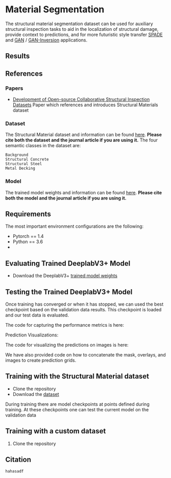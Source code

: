 # Material Segmentation
The structural material segmentation dataset can be used for auxiliary structural inspection tasks to aid in the localization of structural damage, provide context to predictions, and for more futuristic style transfer [SPADE](https://arxiv.org/abs/1903.07291) and [GAN](https://arxiv.org/abs/1912.04958) / [GAN-Inversion](https://arxiv.org/abs/2101.05278) applications. 

## Results 

## References
### Papers
- [Development of Open-source Collaborative Structural Inspection Datasets]() Paper which references and introduces Structural Materials dataset
### Dataset
The Structural Material dataset and information can be found [here](). 
**Please cite both the dataset and the journal article if you are using it.** 
The four semantic classes in the dataset are:
```
Background
Structural Concrete
Structural Steel 
Metal Decking
```
### Model
The trained model weights and information can be found [here](). 
**Please cite both the model and the journal article if you are using it.** 
## Requirements
The most important environment configurations are the following:
- Pytorch == 1.4
- Python == 3.6
- 
## Evaluating Trained DeeplabV3+ Model
- Download the DeeplabV3+ [trained model weights](10.7294/16624495)
  
## Testing the Trained DeeplabV3+ Model
Once training has converged or when it has stopped, we can used the best checkpoint based on the validation data results. This checkpoint is loaded and our test data is evaluated. 

The code for capturing the performance metrics is here:

Prediction Visualizations:

The code for visualizing the predictions on images is here:

We have also provided code on how to concatenate the mask, overlays, and images to create prediction grids. 

## Training with the Structural Material dataset

- Clone the repository
- Download the [dataset]()

During training there are model checkpoints at points defined during training. At these checkpoints one can test the current model on the validation data 

## Training with a custom dataset
1. Clone the repository


## Citation
```
hahasadf
```


